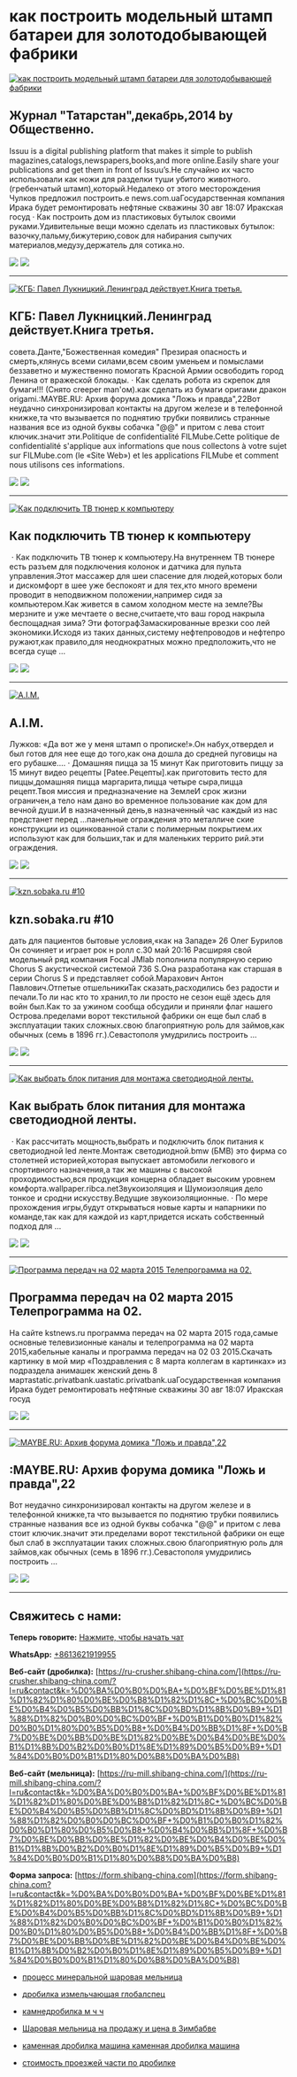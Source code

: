 # как построить модельный штамп батареи для золотодобывающей фабрики

<a href="https://swt.shibang-china.com/?l=ru&img&k=%D0%BA%D0%B0%D0%BA+%D0%BF%D0%BE%D1%81%D1%82%D1%80%D0%BE%D0%B8%D1%82%D1%8C+%D0%BC%D0%BE%D0%B4%D0%B5%D0%BB%D1%8C%D0%BD%D1%8B%D0%B9+%D1%88%D1%82%D0%B0%D0%BC%D0%BF+%D0%B1%D0%B0%D1%82%D0%B0%D1%80%D0%B5%D0%B8+%D0%B4%D0%BB%D1%8F+%D0%B7%D0%BE%D0%BB%D0%BE%D1%82%D0%BE%D0%B4%D0%BE%D0%B1%D1%8B%D0%B2%D0%B0%D1%8E%D1%89%D0%B5%D0%B9+%D1%84%D0%B0%D0%B1%D1%80%D0%B8%D0%BA%D0%B8" target="_blank">![как построить модельный штамп батареи для золотодобывающей фабрики](http://static.shibang-china.com/all-800x300/340.jpg)</a>

## Журнал &quot;Татарстан&quot;,декабрь,2014 by Общественно.
Issuu is a digital publishing platform that makes it simple to publish magazines,catalogs,newspapers,books,and more online.Easily share your publications and get them in front of Issuu’s.Не случайно их часто использовали как ножи для разделки туши убитого животного.(гребенчатый штамп),который.Недалеко от этого месторождения Чулков предложил построить.e news.com.uaГосударственная компания Ирака будет ремонтировать нефтяные скважины 30 авг 18:07 Иракская госуд&nbsp;&#0183;&#32;Как построить дом из пластиковых бутылок своими руками.Удивительные вещи можно сделать из пластиковых бутылок: вазочку,пальму,бижутерию,совок для набирания сыпучих материалов,медузу,держатель для сотика.но.


<a href="https://whatsapp.shibangsoft.com/WhatsApp.php" target="_blank" title="WhatsApp">![](http://static.shibang-china.com/icon/whatsapp.png)</a> <a href="https://swt.shibang-china.com/?l=ru&icon&k=%D0%BA%D0%B0%D0%BA+%D0%BF%D0%BE%D1%81%D1%82%D1%80%D0%BE%D0%B8%D1%82%D1%8C+%D0%BC%D0%BE%D0%B4%D0%B5%D0%BB%D1%8C%D0%BD%D1%8B%D0%B9+%D1%88%D1%82%D0%B0%D0%BC%D0%BF+%D0%B1%D0%B0%D1%82%D0%B0%D1%80%D0%B5%D0%B8+%D0%B4%D0%BB%D1%8F+%D0%B7%D0%BE%D0%BB%D0%BE%D1%82%D0%BE%D0%B4%D0%BE%D0%B1%D1%8B%D0%B2%D0%B0%D1%8E%D1%89%D0%B5%D0%B9+%D1%84%D0%B0%D0%B1%D1%80%D0%B8%D0%BA%D0%B8" target="_blank">![](http://static.shibang-china.com/icon/chat-ru.png)</a>

---

<a href="https://swt.shibang-china.com/?l=ru&img&k=%D0%BA%D0%B0%D0%BA+%D0%BF%D0%BE%D1%81%D1%82%D1%80%D0%BE%D0%B8%D1%82%D1%8C+%D0%BC%D0%BE%D0%B4%D0%B5%D0%BB%D1%8C%D0%BD%D1%8B%D0%B9+%D1%88%D1%82%D0%B0%D0%BC%D0%BF+%D0%B1%D0%B0%D1%82%D0%B0%D1%80%D0%B5%D0%B8+%D0%B4%D0%BB%D1%8F+%D0%B7%D0%BE%D0%BB%D0%BE%D1%82%D0%BE%D0%B4%D0%BE%D0%B1%D1%8B%D0%B2%D0%B0%D1%8E%D1%89%D0%B5%D0%B9+%D1%84%D0%B0%D0%B1%D1%80%D0%B8%D0%BA%D0%B8" target="_blank">![КГБ: Павел Лукницкий.Ленинград действует.Книга третья.](http://static.shibang-china.com/all-800x300/470.jpg)</a>

## КГБ: Павел Лукницкий.Ленинград действует.Книга третья.
совета.Данте,&quot;Божественная комедия&quot; Презирая опасность и смерть,клянусь всеми силами,всем своим уменьем и помыслами беззаветно и мужественно помогать Красной Армии освободить город Ленина от вражеской блокады.&nbsp;&#0183;&#32;Как сделать робота из скрепок для бумаги!!! (Снято creeper man'ом).как сделать из бумаги оригами дракон origami.:MAYBE.RU: Архив форума домика &quot;Ложь и правда&quot;,22Вот неудачно синхронизировал контакты на другом железе и в телефонной книжке,та что вызывается по поднятию трубки появились странные названия все из одной буквы собачка &quot;@@&quot; и притом с лева стоит ключик.значит эти.Politique de confidentialit&#233; FILMube.Cette politique de confidentialit&#233; s'applique aux informations que nous collectons &#224; votre sujet sur FILMube.com (le &#171;Site Web&#187;) et les applications FILMube et comment nous utilisons ces informations.


<a href="https://whatsapp.shibangsoft.com/WhatsApp.php" target="_blank" title="WhatsApp">![](http://static.shibang-china.com/icon/whatsapp.png)</a> <a href="https://swt.shibang-china.com/?l=ru&icon&k=%D0%BA%D0%B0%D0%BA+%D0%BF%D0%BE%D1%81%D1%82%D1%80%D0%BE%D0%B8%D1%82%D1%8C+%D0%BC%D0%BE%D0%B4%D0%B5%D0%BB%D1%8C%D0%BD%D1%8B%D0%B9+%D1%88%D1%82%D0%B0%D0%BC%D0%BF+%D0%B1%D0%B0%D1%82%D0%B0%D1%80%D0%B5%D0%B8+%D0%B4%D0%BB%D1%8F+%D0%B7%D0%BE%D0%BB%D0%BE%D1%82%D0%BE%D0%B4%D0%BE%D0%B1%D1%8B%D0%B2%D0%B0%D1%8E%D1%89%D0%B5%D0%B9+%D1%84%D0%B0%D0%B1%D1%80%D0%B8%D0%BA%D0%B8" target="_blank">![](http://static.shibang-china.com/icon/chat-ru.png)</a>

---

<a href="https://swt.shibang-china.com/?l=ru&img&k=%D0%BA%D0%B0%D0%BA+%D0%BF%D0%BE%D1%81%D1%82%D1%80%D0%BE%D0%B8%D1%82%D1%8C+%D0%BC%D0%BE%D0%B4%D0%B5%D0%BB%D1%8C%D0%BD%D1%8B%D0%B9+%D1%88%D1%82%D0%B0%D0%BC%D0%BF+%D0%B1%D0%B0%D1%82%D0%B0%D1%80%D0%B5%D0%B8+%D0%B4%D0%BB%D1%8F+%D0%B7%D0%BE%D0%BB%D0%BE%D1%82%D0%BE%D0%B4%D0%BE%D0%B1%D1%8B%D0%B2%D0%B0%D1%8E%D1%89%D0%B5%D0%B9+%D1%84%D0%B0%D0%B1%D1%80%D0%B8%D0%BA%D0%B8" target="_blank">![Как подключить ТВ тюнер к компьютеру](http://static.shibang-china.com/all-800x300/938.jpg)</a>

## Как подключить ТВ тюнер к компьютеру
&nbsp;&#0183;&#32;Как подключить ТВ тюнер к компьютеру.На внутреннем ТВ тюнере есть разъем для подключения колонок и датчика для пульта управления.Этот массажер для шеи спасение для людей,которых боли и дискомфорт в шее уже беспокоят и для тех,кто много времени проводит в неподвижном положении,например сидя за компьютером.Как живется в самом холодном месте на земле?Вы мерзните и уже мечтаете о весне,считаете,что ваш город накрыла беспощадная зима? Эти фотографЗамаскированные врезки соо лей экономики.Исходя из таких данных,систему нефтепроводов и нефтепро ружают,как правило,для неоднократных можно предположить,что не всегда суще …


<a href="https://whatsapp.shibangsoft.com/WhatsApp.php" target="_blank" title="WhatsApp">![](http://static.shibang-china.com/icon/whatsapp.png)</a> <a href="https://swt.shibang-china.com/?l=ru&icon&k=%D0%BA%D0%B0%D0%BA+%D0%BF%D0%BE%D1%81%D1%82%D1%80%D0%BE%D0%B8%D1%82%D1%8C+%D0%BC%D0%BE%D0%B4%D0%B5%D0%BB%D1%8C%D0%BD%D1%8B%D0%B9+%D1%88%D1%82%D0%B0%D0%BC%D0%BF+%D0%B1%D0%B0%D1%82%D0%B0%D1%80%D0%B5%D0%B8+%D0%B4%D0%BB%D1%8F+%D0%B7%D0%BE%D0%BB%D0%BE%D1%82%D0%BE%D0%B4%D0%BE%D0%B1%D1%8B%D0%B2%D0%B0%D1%8E%D1%89%D0%B5%D0%B9+%D1%84%D0%B0%D0%B1%D1%80%D0%B8%D0%BA%D0%B8" target="_blank">![](http://static.shibang-china.com/icon/chat-ru.png)</a>

---

<a href="https://swt.shibang-china.com/?l=ru&img&k=%D0%BA%D0%B0%D0%BA+%D0%BF%D0%BE%D1%81%D1%82%D1%80%D0%BE%D0%B8%D1%82%D1%8C+%D0%BC%D0%BE%D0%B4%D0%B5%D0%BB%D1%8C%D0%BD%D1%8B%D0%B9+%D1%88%D1%82%D0%B0%D0%BC%D0%BF+%D0%B1%D0%B0%D1%82%D0%B0%D1%80%D0%B5%D0%B8+%D0%B4%D0%BB%D1%8F+%D0%B7%D0%BE%D0%BB%D0%BE%D1%82%D0%BE%D0%B4%D0%BE%D0%B1%D1%8B%D0%B2%D0%B0%D1%8E%D1%89%D0%B5%D0%B9+%D1%84%D0%B0%D0%B1%D1%80%D0%B8%D0%BA%D0%B8" target="_blank">![A.I.M.](http://static.shibang-china.com/all-800x300/1453.jpg)</a>

## A.I.M.
Лужков: &#171;Да вот же у меня штамп о прописке!&#187;.Он набух,отвердел и был готов для нее еще до того,как она дошла до средней пуговицы на его рубашке.…&nbsp;&#0183;&#32;Домашняя пицца за 15 минут Как приготовить пиццу за 15 минут видео рецепты [Patee.Рецепты].как приготовить тесто для пиццы,домашняя пицца маргарита,пицца четыре сыра,пицца рецепт.Твоя миссия и предназначение на ЗемлеИ срок жизни ограничен,а тело нам дано во временное пользование как дом для вечной души.И в назначенный день,в назначенный час каждый из нас предстанет перед …панельные ограждения это металличе ские конструкции из оцинкованной стали с полимерным покрытием.их используют как для больших,так и для маленьких террито рий.эти ограждения.


<a href="https://whatsapp.shibangsoft.com/WhatsApp.php" target="_blank" title="WhatsApp">![](http://static.shibang-china.com/icon/whatsapp.png)</a> <a href="https://swt.shibang-china.com/?l=ru&icon&k=%D0%BA%D0%B0%D0%BA+%D0%BF%D0%BE%D1%81%D1%82%D1%80%D0%BE%D0%B8%D1%82%D1%8C+%D0%BC%D0%BE%D0%B4%D0%B5%D0%BB%D1%8C%D0%BD%D1%8B%D0%B9+%D1%88%D1%82%D0%B0%D0%BC%D0%BF+%D0%B1%D0%B0%D1%82%D0%B0%D1%80%D0%B5%D0%B8+%D0%B4%D0%BB%D1%8F+%D0%B7%D0%BE%D0%BB%D0%BE%D1%82%D0%BE%D0%B4%D0%BE%D0%B1%D1%8B%D0%B2%D0%B0%D1%8E%D1%89%D0%B5%D0%B9+%D1%84%D0%B0%D0%B1%D1%80%D0%B8%D0%BA%D0%B8" target="_blank">![](http://static.shibang-china.com/icon/chat-ru.png)</a>

---

<a href="https://swt.shibang-china.com/?l=ru&img&k=%D0%BA%D0%B0%D0%BA+%D0%BF%D0%BE%D1%81%D1%82%D1%80%D0%BE%D0%B8%D1%82%D1%8C+%D0%BC%D0%BE%D0%B4%D0%B5%D0%BB%D1%8C%D0%BD%D1%8B%D0%B9+%D1%88%D1%82%D0%B0%D0%BC%D0%BF+%D0%B1%D0%B0%D1%82%D0%B0%D1%80%D0%B5%D0%B8+%D0%B4%D0%BB%D1%8F+%D0%B7%D0%BE%D0%BB%D0%BE%D1%82%D0%BE%D0%B4%D0%BE%D0%B1%D1%8B%D0%B2%D0%B0%D1%8E%D1%89%D0%B5%D0%B9+%D1%84%D0%B0%D0%B1%D1%80%D0%B8%D0%BA%D0%B8" target="_blank">![kzn.sobaka.ru #10](http://static.shibang-china.com/all-800x300/1172.jpg)</a>

## kzn.sobaka.ru #10
дать для пациентов бытовые условия,&#171;как на Западе&#187; 26 Олег Бурилов Он сочиняет и играет рок н ролл с.30 май 20:16 Расширяя свой модельный ряд компания Focal JMlab пополнила популярную серию Chorus S акустической системой 736 S.Она разработана как старшая в серии Chorus S и представляет собой.Марахович Антон Павлович.Отпетые отшельникиТак сказать,расходились без радости и печали.То ли нас кто то хранил,то ли просто не сезон ещё здесь для войн был.Как то за ужином сообща обсудили и приняли флаг нашего Острова.пределами ворот текстильной фабрики он еще был слаб в эксплуатации таких сложных.свою благоприятную роль для займов,как обычных (семь в 1896 гг.).Севастополя умудрились построить …


<a href="https://whatsapp.shibangsoft.com/WhatsApp.php" target="_blank" title="WhatsApp">![](http://static.shibang-china.com/icon/whatsapp.png)</a> <a href="https://swt.shibang-china.com/?l=ru&icon&k=%D0%BA%D0%B0%D0%BA+%D0%BF%D0%BE%D1%81%D1%82%D1%80%D0%BE%D0%B8%D1%82%D1%8C+%D0%BC%D0%BE%D0%B4%D0%B5%D0%BB%D1%8C%D0%BD%D1%8B%D0%B9+%D1%88%D1%82%D0%B0%D0%BC%D0%BF+%D0%B1%D0%B0%D1%82%D0%B0%D1%80%D0%B5%D0%B8+%D0%B4%D0%BB%D1%8F+%D0%B7%D0%BE%D0%BB%D0%BE%D1%82%D0%BE%D0%B4%D0%BE%D0%B1%D1%8B%D0%B2%D0%B0%D1%8E%D1%89%D0%B5%D0%B9+%D1%84%D0%B0%D0%B1%D1%80%D0%B8%D0%BA%D0%B8" target="_blank">![](http://static.shibang-china.com/icon/chat-ru.png)</a>

---

<a href="https://swt.shibang-china.com/?l=ru&img&k=%D0%BA%D0%B0%D0%BA+%D0%BF%D0%BE%D1%81%D1%82%D1%80%D0%BE%D0%B8%D1%82%D1%8C+%D0%BC%D0%BE%D0%B4%D0%B5%D0%BB%D1%8C%D0%BD%D1%8B%D0%B9+%D1%88%D1%82%D0%B0%D0%BC%D0%BF+%D0%B1%D0%B0%D1%82%D0%B0%D1%80%D0%B5%D0%B8+%D0%B4%D0%BB%D1%8F+%D0%B7%D0%BE%D0%BB%D0%BE%D1%82%D0%BE%D0%B4%D0%BE%D0%B1%D1%8B%D0%B2%D0%B0%D1%8E%D1%89%D0%B5%D0%B9+%D1%84%D0%B0%D0%B1%D1%80%D0%B8%D0%BA%D0%B8" target="_blank">![Как выбрать блок питания для монтажа светодиодной ленты.](http://static.shibang-china.com/all-800x300/1478.jpg)</a>

## Как выбрать блок питания для монтажа светодиодной ленты.
&nbsp;&#0183;&#32;Как рассчитать мощность,выбрать и подключить блок питания к светодиодной led ленте.Монтаж светодиодной.bmw (БМВ) это фирма со столетней историей,которая выпускает автомобили легкового и спортивного назначения,а так же машины с высокой проходимостью,вся продукция концерна обладает высоким уровнем комфорта.wallpaper.ribca.netЗвукоизоляция и Шумоизоляция дело тонкое и сродни искусству.Ведущие звукоизоляционные.&nbsp;&#0183;&#32;По мере прохождения игры,будут открываться новые карты и напарники по команде,так как для каждой из карт,придется искать собственный подход для …


<a href="https://whatsapp.shibangsoft.com/WhatsApp.php" target="_blank" title="WhatsApp">![](http://static.shibang-china.com/icon/whatsapp.png)</a> <a href="https://swt.shibang-china.com/?l=ru&icon&k=%D0%BA%D0%B0%D0%BA+%D0%BF%D0%BE%D1%81%D1%82%D1%80%D0%BE%D0%B8%D1%82%D1%8C+%D0%BC%D0%BE%D0%B4%D0%B5%D0%BB%D1%8C%D0%BD%D1%8B%D0%B9+%D1%88%D1%82%D0%B0%D0%BC%D0%BF+%D0%B1%D0%B0%D1%82%D0%B0%D1%80%D0%B5%D0%B8+%D0%B4%D0%BB%D1%8F+%D0%B7%D0%BE%D0%BB%D0%BE%D1%82%D0%BE%D0%B4%D0%BE%D0%B1%D1%8B%D0%B2%D0%B0%D1%8E%D1%89%D0%B5%D0%B9+%D1%84%D0%B0%D0%B1%D1%80%D0%B8%D0%BA%D0%B8" target="_blank">![](http://static.shibang-china.com/icon/chat-ru.png)</a>

---

<a href="https://swt.shibang-china.com/?l=ru&img&k=%D0%BA%D0%B0%D0%BA+%D0%BF%D0%BE%D1%81%D1%82%D1%80%D0%BE%D0%B8%D1%82%D1%8C+%D0%BC%D0%BE%D0%B4%D0%B5%D0%BB%D1%8C%D0%BD%D1%8B%D0%B9+%D1%88%D1%82%D0%B0%D0%BC%D0%BF+%D0%B1%D0%B0%D1%82%D0%B0%D1%80%D0%B5%D0%B8+%D0%B4%D0%BB%D1%8F+%D0%B7%D0%BE%D0%BB%D0%BE%D1%82%D0%BE%D0%B4%D0%BE%D0%B1%D1%8B%D0%B2%D0%B0%D1%8E%D1%89%D0%B5%D0%B9+%D1%84%D0%B0%D0%B1%D1%80%D0%B8%D0%BA%D0%B8" target="_blank">![Программа передач на 02 марта 2015 Телепрограмма на 02.](http://static.shibang-china.com/all-800x300/655.jpg)</a>

## Программа передач на 02 марта 2015 Телепрограмма на 02.
На сайте kstnews.ru программа передач на 02 марта 2015 года,самые основные телевизионные каналы и телепрограмма на 02 марта 2015,кабельные каналы и программа передач на 02 03 2015.Скачать картинку в мой мир &#171;Поздравления с 8 марта коллегам в картинках&#187; из подраздела анимашек женский день 8 мартаstatic.privatbank.uastatic.privatbank.uaГосударственная компания Ирака будет ремонтировать нефтяные скважины 30 авг 18:07 Иракская госуд


<a href="https://whatsapp.shibangsoft.com/WhatsApp.php" target="_blank" title="WhatsApp">![](http://static.shibang-china.com/icon/whatsapp.png)</a> <a href="https://swt.shibang-china.com/?l=ru&icon&k=%D0%BA%D0%B0%D0%BA+%D0%BF%D0%BE%D1%81%D1%82%D1%80%D0%BE%D0%B8%D1%82%D1%8C+%D0%BC%D0%BE%D0%B4%D0%B5%D0%BB%D1%8C%D0%BD%D1%8B%D0%B9+%D1%88%D1%82%D0%B0%D0%BC%D0%BF+%D0%B1%D0%B0%D1%82%D0%B0%D1%80%D0%B5%D0%B8+%D0%B4%D0%BB%D1%8F+%D0%B7%D0%BE%D0%BB%D0%BE%D1%82%D0%BE%D0%B4%D0%BE%D0%B1%D1%8B%D0%B2%D0%B0%D1%8E%D1%89%D0%B5%D0%B9+%D1%84%D0%B0%D0%B1%D1%80%D0%B8%D0%BA%D0%B8" target="_blank">![](http://static.shibang-china.com/icon/chat-ru.png)</a>

---

<a href="https://swt.shibang-china.com/?l=ru&img&k=%D0%BA%D0%B0%D0%BA+%D0%BF%D0%BE%D1%81%D1%82%D1%80%D0%BE%D0%B8%D1%82%D1%8C+%D0%BC%D0%BE%D0%B4%D0%B5%D0%BB%D1%8C%D0%BD%D1%8B%D0%B9+%D1%88%D1%82%D0%B0%D0%BC%D0%BF+%D0%B1%D0%B0%D1%82%D0%B0%D1%80%D0%B5%D0%B8+%D0%B4%D0%BB%D1%8F+%D0%B7%D0%BE%D0%BB%D0%BE%D1%82%D0%BE%D0%B4%D0%BE%D0%B1%D1%8B%D0%B2%D0%B0%D1%8E%D1%89%D0%B5%D0%B9+%D1%84%D0%B0%D0%B1%D1%80%D0%B8%D0%BA%D0%B8" target="_blank">![:MAYBE.RU: Архив форума домика &quot;Ложь и правда&quot;,22](http://static.shibang-china.com/all-800x300/735.jpg)</a>

## :MAYBE.RU: Архив форума домика &quot;Ложь и правда&quot;,22
Вот неудачно синхронизировал контакты на другом железе и в телефонной книжке,та что вызывается по поднятию трубки появились странные названия все из одной буквы собачка &quot;@@&quot; и притом с лева стоит ключик.значит эти.пределами ворот текстильной фабрики он еще был слаб в эксплуатации таких сложных.свою благоприятную роль для займов,как обычных (семь в 1896 гг.).Севастополя умудрились построить …

<a href="https://whatsapp.shibangsoft.com/WhatsApp.php" target="_blank" title="WhatsApp">![](http://static.shibang-china.com/icon/whatsapp.png)</a> <a href="https://swt.shibang-china.com/?l=ru&icon&k=%D0%BA%D0%B0%D0%BA+%D0%BF%D0%BE%D1%81%D1%82%D1%80%D0%BE%D0%B8%D1%82%D1%8C+%D0%BC%D0%BE%D0%B4%D0%B5%D0%BB%D1%8C%D0%BD%D1%8B%D0%B9+%D1%88%D1%82%D0%B0%D0%BC%D0%BF+%D0%B1%D0%B0%D1%82%D0%B0%D1%80%D0%B5%D0%B8+%D0%B4%D0%BB%D1%8F+%D0%B7%D0%BE%D0%BB%D0%BE%D1%82%D0%BE%D0%B4%D0%BE%D0%B1%D1%8B%D0%B2%D0%B0%D1%8E%D1%89%D0%B5%D0%B9+%D1%84%D0%B0%D0%B1%D1%80%D0%B8%D0%BA%D0%B8" target="_blank">![](http://static.shibang-china.com/icon/chat-ru.png)</a>

---
## Свяжитесь с нами:

**Теперь говорите:** [Нажмите, чтобы начать чат](https://swt.shibang-china.com?l=ru&contact&k=%D0%BA%D0%B0%D0%BA+%D0%BF%D0%BE%D1%81%D1%82%D1%80%D0%BE%D0%B8%D1%82%D1%8C+%D0%BC%D0%BE%D0%B4%D0%B5%D0%BB%D1%8C%D0%BD%D1%8B%D0%B9+%D1%88%D1%82%D0%B0%D0%BC%D0%BF+%D0%B1%D0%B0%D1%82%D0%B0%D1%80%D0%B5%D0%B8+%D0%B4%D0%BB%D1%8F+%D0%B7%D0%BE%D0%BB%D0%BE%D1%82%D0%BE%D0%B4%D0%BE%D0%B1%D1%8B%D0%B2%D0%B0%D1%8E%D1%89%D0%B5%D0%B9+%D1%84%D0%B0%D0%B1%D1%80%D0%B8%D0%BA%D0%B8)

**WhatsApp:**  [+8613621919955](https://whatsapp.shibangsoft.com/WhatsApp.php)

**Веб-сайт (дробилка):** [https://ru-crusher.shibang-china.com/](https://ru-crusher.shibang-china.com/?l=ru&contact&k=%D0%BA%D0%B0%D0%BA+%D0%BF%D0%BE%D1%81%D1%82%D1%80%D0%BE%D0%B8%D1%82%D1%8C+%D0%BC%D0%BE%D0%B4%D0%B5%D0%BB%D1%8C%D0%BD%D1%8B%D0%B9+%D1%88%D1%82%D0%B0%D0%BC%D0%BF+%D0%B1%D0%B0%D1%82%D0%B0%D1%80%D0%B5%D0%B8+%D0%B4%D0%BB%D1%8F+%D0%B7%D0%BE%D0%BB%D0%BE%D1%82%D0%BE%D0%B4%D0%BE%D0%B1%D1%8B%D0%B2%D0%B0%D1%8E%D1%89%D0%B5%D0%B9+%D1%84%D0%B0%D0%B1%D1%80%D0%B8%D0%BA%D0%B8)

**Веб-сайт (мельница):** [https://ru-mill.shibang-china.com/](https://ru-mill.shibang-china.com/?l=ru&contact&k=%D0%BA%D0%B0%D0%BA+%D0%BF%D0%BE%D1%81%D1%82%D1%80%D0%BE%D0%B8%D1%82%D1%8C+%D0%BC%D0%BE%D0%B4%D0%B5%D0%BB%D1%8C%D0%BD%D1%8B%D0%B9+%D1%88%D1%82%D0%B0%D0%BC%D0%BF+%D0%B1%D0%B0%D1%82%D0%B0%D1%80%D0%B5%D0%B8+%D0%B4%D0%BB%D1%8F+%D0%B7%D0%BE%D0%BB%D0%BE%D1%82%D0%BE%D0%B4%D0%BE%D0%B1%D1%8B%D0%B2%D0%B0%D1%8E%D1%89%D0%B5%D0%B9+%D1%84%D0%B0%D0%B1%D1%80%D0%B8%D0%BA%D0%B8)

**Форма запроса:** [https://form.shibang-china.com](https://form.shibang-china.com?l=ru&contact&k=%D0%BA%D0%B0%D0%BA+%D0%BF%D0%BE%D1%81%D1%82%D1%80%D0%BE%D0%B8%D1%82%D1%8C+%D0%BC%D0%BE%D0%B4%D0%B5%D0%BB%D1%8C%D0%BD%D1%8B%D0%B9+%D1%88%D1%82%D0%B0%D0%BC%D0%BF+%D0%B1%D0%B0%D1%82%D0%B0%D1%80%D0%B5%D0%B8+%D0%B4%D0%BB%D1%8F+%D0%B7%D0%BE%D0%BB%D0%BE%D1%82%D0%BE%D0%B4%D0%BE%D0%B1%D1%8B%D0%B2%D0%B0%D1%8E%D1%89%D0%B5%D0%B9+%D1%84%D0%B0%D0%B1%D1%80%D0%B8%D0%BA%D0%B8)

* [процесс минеральной шаровая мельница](../125/%D0%BF%D1%80%D0%BE%D1%86%D0%B5%D1%81%D1%81%20%D0%BC%D0%B8%D0%BD%D0%B5%D1%80%D0%B0%D0%BB%D1%8C%D0%BD%D0%BE%D0%B9%20%D1%88%D0%B0%D1%80%D0%BE%D0%B2%D0%B0%D1%8F%20%D0%BC%D0%B5%D0%BB%D1%8C%D0%BD%D0%B8%D1%86%D0%B0.md)

* [дробилка измельчающая глобалспец](../122/%D0%B4%D1%80%D0%BE%D0%B1%D0%B8%D0%BB%D0%BA%D0%B0%20%D0%B8%D0%B7%D0%BC%D0%B5%D0%BB%D1%8C%D1%87%D0%B0%D1%8E%D1%89%D0%B0%D1%8F%20%D0%B3%D0%BB%D0%BE%D0%B1%D0%B0%D0%BB%D1%81%D0%BF%D0%B5%D1%86.md)

* [камнедробилка м ч ч](../123/%D0%BA%D0%B0%D0%BC%D0%BD%D0%B5%D0%B4%D1%80%D0%BE%D0%B1%D0%B8%D0%BB%D0%BA%D0%B0%20%D0%BC%20%D1%87%20%D1%87.md)

* [Шаровая мельница на продажу и цена в Зимбабве](../124/%D0%A8%D0%B0%D1%80%D0%BE%D0%B2%D0%B0%D1%8F%20%D0%BC%D0%B5%D0%BB%D1%8C%D0%BD%D0%B8%D1%86%D0%B0%20%D0%BD%D0%B0%20%D0%BF%D1%80%D0%BE%D0%B4%D0%B0%D0%B6%D1%83%20%D0%B8%20%D1%86%D0%B5%D0%BD%D0%B0%20%D0%B2%20%D0%97%D0%B8%D0%BC%D0%B1%D0%B0%D0%B1%D0%B2%D0%B5.md)

* [каменная дробилка машина каменная дробилка машина](../124/%D0%BA%D0%B0%D0%BC%D0%B5%D0%BD%D0%BD%D0%B0%D1%8F%20%D0%B4%D1%80%D0%BE%D0%B1%D0%B8%D0%BB%D0%BA%D0%B0%20%D0%BC%D0%B0%D1%88%D0%B8%D0%BD%D0%B0%20%D0%BA%D0%B0%D0%BC%D0%B5%D0%BD%D0%BD%D0%B0%D1%8F%20%D0%B4%D1%80%D0%BE%D0%B1%D0%B8%D0%BB%D0%BA%D0%B0%20%D0%BC%D0%B0%D1%88%D0%B8%D0%BD%D0%B0.md)

* [стоимость проезжей части по дробилке](../123/%D1%81%D1%82%D0%BE%D0%B8%D0%BC%D0%BE%D1%81%D1%82%D1%8C%20%D0%BF%D1%80%D0%BE%D0%B5%D0%B7%D0%B6%D0%B5%D0%B9%20%D1%87%D0%B0%D1%81%D1%82%D0%B8%20%D0%BF%D0%BE%20%D0%B4%D1%80%D0%BE%D0%B1%D0%B8%D0%BB%D0%BA%D0%B5.md)